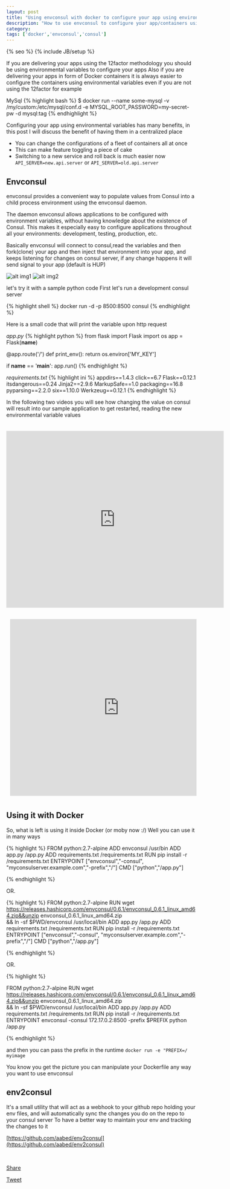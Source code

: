 ```yaml
---
layout: post
title: "Using envconsul with docker to configure your app using environmental variables"
description: "How to use envconsul to configure your app/containers using env variable hosted on consul as ket/value"
category:
tags: ['docker','envconsul','consul']
---
```

{% seo %}
{% include JB/setup %}


If you are delivering your apps using the 12factor methodology you should be using environmental variables to configure your apps
Also if you are delivering your apps in form of Docker containers it is always easier to configure the containers using environmental variables even if you are not using the 12factor
for example

MySql
{% highlight bash %}
$ docker run --name some-mysql -v /my/custom:/etc/mysql/conf.d -e MYSQL_ROOT_PASSWORD=my-secret-pw -d mysql:tag
{% endhighlight %}


Configuring your app using environmental variables has many benefits, in this post I will discuss the benefit of having them in a centralized place

* You can change the configurations of a fleet of containers all at once
* This can make feature toggling a piece of cake
* Switching to a new service and roll back is much easier now `API_SERVER=new.api.server` or `API_SERVER=old.api.server`

## Envconsul
envconsul provides a convenient way to populate values from Consul into a child process environment using the envconsul daemon.

The daemon envconsul allows applications to be configured with environment variables, without having knowledge about the existence of Consul. This makes it especially easy to configure applications throughout all your environments: development, testing, production, etc.

Basically envconsul will connect to consul,read the variables and then fork(clone) your app and then inject that environment into your app, and keeps listening for changes on consul server, if any change happens it will send signal to your app (default is HUP)

![alt img1](https://raw.githubusercontent.com/aabed/aabed.github.io/master/imgs/envconsul_1.png) ![alt img2](https://raw.githubusercontent.com/aabed/aabed.github.io/master/imgs/envconsul_2.png)


let's try it with a sample python code
First let's run a development consul server

{% highlight shell %}
docker run -d  -p 8500:8500 consul
{% endhighlight %}

Here is a small code that will print the variable upon http request

_app.py_
{% highlight python %}
from flask import Flask
import os
app = Flask(__name__)

@app.route('/')
def print_env():
        return os.environ['MY_KEY']

if __name__ == '__main__':
     app.run()
{% endhighlight %}

_requirements.txt_
{% highlight ini %}
appdirs==1.4.3
click==6.7
Flask==0.12.1
itsdangerous==0.24
Jinja2==2.9.6
MarkupSafe==1.0
packaging==16.8
pyparsing==2.2.0
six==1.10.0
Werkzeug==0.12.1
{% endhighlight %}

In the following two videos you will see how changing the value on consul will result into our sample application to get restarted, reading the new environmental variable values

<div id="asciicast-container-4kqzet47wtl3feljz7utvqhhb" class="asciicast" style="display: block; float: left; overflow: hidden; padding: 0px; margin: 20px 0px;"><iframe src="https://asciinema.org/api/asciicasts/1jsu9qgicp29w9bdvgm02fvi3?size=small&amp;autoplay=true&amp;loop=true" id="asciicast-iframe-4kqzet47wtl3feljz7utvqhhb" name="asciicast-iframe-4kqzet47wtl3feljz7utvqhhb" scrolling="no" allowfullscreen="true" style="overflow: hidden; margin: 0px; border: 0px none; display: inline-block; width: 576px; float: none; visibility: visible; height: 468px;"></iframe></div>



<div id="asciicast-container-4kqzet47wtl3feljz7utvqhhb" class="asciicast" style="display: block; float: none; overflow: hidden; padding: 10px; margin: 20px 0px;"><iframe src="https://asciinema.org/api/asciicasts/7swiqyh85qrg1he29dekyeo45?size=small&amp;autoplay=true&amp;loop=true" id="asciicast-iframe-4kqzet47wtl3feljz7utvqhhb" name="asciicast-iframe-4kqzet47wtl3feljz7utvqhhb" scrolling="no" allowfullscreen="true" style="overflow: hidden; margin: 0px; border: 0px none; display: inline-block; width: 576px; float: none; visibility: visible; height: 468px;"></iframe></div>

## Using it with Docker
So, what is left is using it inside Docker (or moby now :/)
Well you can use it in many ways


{% highlight %}
FROM python:2.7-alpine
ADD envconsul /usr/bin
ADD app.py /app.py
ADD requirements.txt /requirements.txt
RUN pip install -r /requirements.txt
ENTRYPOINT ["envconsul","-consul", "myconsulserver.example.com","-prefix","/"]
CMD ["python","/app.py"]

{% endhighlight %}

OR.


{% highlight %}
FROM python:2.7-alpine
RUN wget https://releases.hashicorp.com/envconsul/0.6.1/envconsul_0.6.1_linux_amd64.zip&&unzip envconsul_0.6.1_linux_amd64.zip\
&& ln -sf $PWD/envconsul /usr/local/bin
ADD app.py /app.py
ADD requirements.txt /requirements.txt
RUN pip install -r /requirements.txt
ENTRYPOINT ["envconsul","-consul", "myconsulserver.example.com","-prefix","/"]
CMD ["python","/app.py"]

{% endhighlight %}


OR.

{% highlight %}

FROM python:2.7-alpine
RUN wget https://releases.hashicorp.com/envconsul/0.6.1/envconsul_0.6.1_linux_amd64.zip&&unzip envconsul_0.6.1_linux_amd64.zip\
&& ln -sf $PWD/envconsul /usr/local/bin
ADD app.py /app.py
ADD requirements.txt /requirements.txt
RUN pip install -r /requirements.txt
ENTRYPOINT envconsul -consul 172.17.0.2:8500 -prefix $PREFIX python /app.py

{% endhighlight %}

and then you can pass the prefix in the runtime `docker run -e "PREFIX=/ myimage`

You know you get the picture you can manipulate your Dockerfile any way you want to use envconsul

## env2consul
It's a small utility that will act as a webhook to your github repo holding your env files, and will automatically sync the changes you do on the repo to your consul server
To have a better way to maintain your env and tracking the changes to it

[https://github.com/aabed/env2consul](https://github.com/aabed/env2consul)

<div id="fb-root"></div>
<script>(function(d, s, id) {
  var js, fjs = d.getElementsByTagName(s)[0];
  if (d.getElementById(id)) return;
  js = d.createElement(s); js.id = id;
  js.src = "//connect.facebook.net/en_US/sdk.js#xfbml=1&version=v2.9";
  fjs.parentNode.insertBefore(js, fjs);
}(document, 'script', 'facebook-jssdk'));</script>

<style media="screen" type="text/css">
        .fb_iframe_widget span
        {
            vertical-align: baseline !important;
        }
        </style>
<br>
<p>
<div class="fb-share-button" data-href="https://developers.facebook.com/docs/plugins/" data-layout="button" data-size="small" data-mobile-iframe="true"><a class="fb-xfbml-parse-ignore" target="_blank" href="https://www.facebook.com/sharer/sharer.php?u=https%3A%2F%2Fdevelopers.facebook.com%2Fdocs%2Fplugins%2F&amp;src=sdkpreparse">Share</a></div>

<script src="//platform.linkedin.com/in.js" type="text/javascript"> lang: en_US</script>
<script type="IN/Share"></script>

<a href="https://twitter.com/share" class="twitter-share-button" data-show-count="false">Tweet</a><script async src="//platform.twitter.com/widgets.js" charset="utf-8"></script>
</p>
